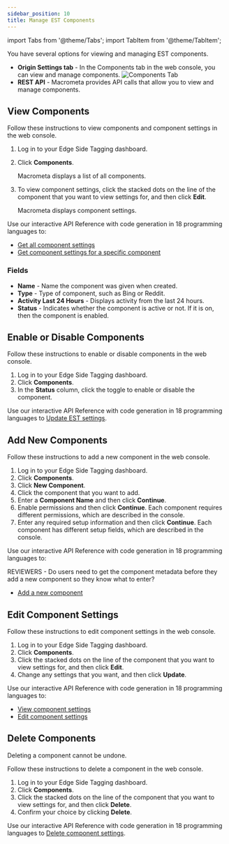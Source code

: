```yaml
---
sidebar_position: 10
title: Manage EST Components
---
```

import Tabs from '@theme/Tabs';
import TabItem from '@theme/TabItem';

You have several options for viewing and managing EST components.

- **Origin Settings tab** - In the Components tab in the web console, you can view and manage components.
  ![Components Tab](/img/photoniq/est/components-tab.png)
- **REST API** - Macrometa provides API calls that allow you to view and manage components.

## View Components

<Tabs groupId="operating-systems">
<TabItem value="console" label="Web Console">

Follow these instructions to view components and component settings in the web console.

1. Log in to your Edge Side Tagging dashboard.
2. Click **Components**.

   Macrometa displays a list of all components.

3. To view component settings, click the stacked dots on the line of the component that you want to view settings for, and then click **Edit**.

   Macrometa displays component settings.

</TabItem>
<TabItem value="api" label="REST API">

Use our interactive API Reference with code generation in 18 programming languages to:

- [Get all component settings](https://www.macrometa.com/docs/apiEst#/paths/api-est-v1-components-settings/get)
- [Get component settings for a specific component](https://www.macrometa.com/docs/apiEst#/paths/api-est-v1-components-settings-component/get)

</TabItem>
</Tabs>

### Fields

- **Name** - Name the component was given when created.
- **Type** - Type of component, such as Bing or Reddit.
- **Activity Last 24 Hours** - Displays activity from the last 24 hours.
- **Status** - Indicates whether the component is active or not. If it is on, then the component is enabled.

## Enable or Disable Components

<Tabs groupId="operating-systems">
<TabItem value="console" label="Web Console">

Follow these instructions to enable or disable components in the web console.

1. Log in to your Edge Side Tagging dashboard.
2. Click **Components**.
3. In the **Status** column, click the toggle to enable or disable the component.

</TabItem>
<TabItem value="api" label="REST API">

Use our interactive API Reference with code generation in 18 programming languages to [Update EST settings](https://www.macrometa.com/docs/apiEst#/paths/api-est-v1-components-settings-component/patch).

</TabItem>
</Tabs>

## Add New Components

<Tabs groupId="operating-systems">
<TabItem value="console" label="Web Console">

Follow these instructions to add a new component in the web console.

1. Log in to your Edge Side Tagging dashboard.
2. Click **Components**.
3. Click **New Component**.
4. Click the component that you want to add.
5. Enter a **Component Name** and then click **Continue**.
6. Enable permissions and then click **Continue**. Each component requires different permissions, which are described in the console.
7. Enter any required setup information and then click **Continue**. Each component has different setup fields, which are described in the console.

</TabItem>
<TabItem value="api" label="REST API">

Use our interactive API Reference with code generation in 18 programming languages to:

REVIEWERS - Do users need to get the component metadata before they add a new component so they know what to enter?

- [Add a new component](https://www.macrometa.com/docs/apiEst#/paths/api-est-v1-components-settings/get)

</TabItem>
</Tabs>

## Edit Component Settings

<Tabs groupId="operating-systems">
<TabItem value="console" label="Web Console">

Follow these instructions to edit component settings in the web console.

1. Log in to your Edge Side Tagging dashboard.
2. Click **Components**.
3. Click the stacked dots on the line of the component that you want to view settings for, and then click **Edit**.
4. Change any settings that you want, and then click **Update**.

</TabItem>
<TabItem value="api" label="REST API">

Use our interactive API Reference with code generation in 18 programming languages to:

- [View component settings](https://www.macrometa.com/docs/apiEst#/paths/api-est-v1-components-settings-component/get)
- [Edit component settings](https://www.macrometa.com/docs/apiEst#/paths/api-est-v1-components-settings/patch)

</TabItem>
</Tabs>

## Delete Components

Deleting a component cannot be undone.

<Tabs groupId="operating-systems">
<TabItem value="console" label="Web Console">

Follow these instructions to delete a component in the web console.

1. Log in to your Edge Side Tagging dashboard.
2. Click **Components**.
3. Click the stacked dots on the line of the component that you want to view settings for, and then click **Delete**.
4. Confirm your choice by clicking **Delete**.

</TabItem>
<TabItem value="api" label="REST API">

Use our interactive API Reference with code generation in 18 programming languages to [Delete component settings](https://www.macrometa.com/docs/apiEst#/paths/api-est-v1-components-settings/delete).

</TabItem>
</Tabs>
